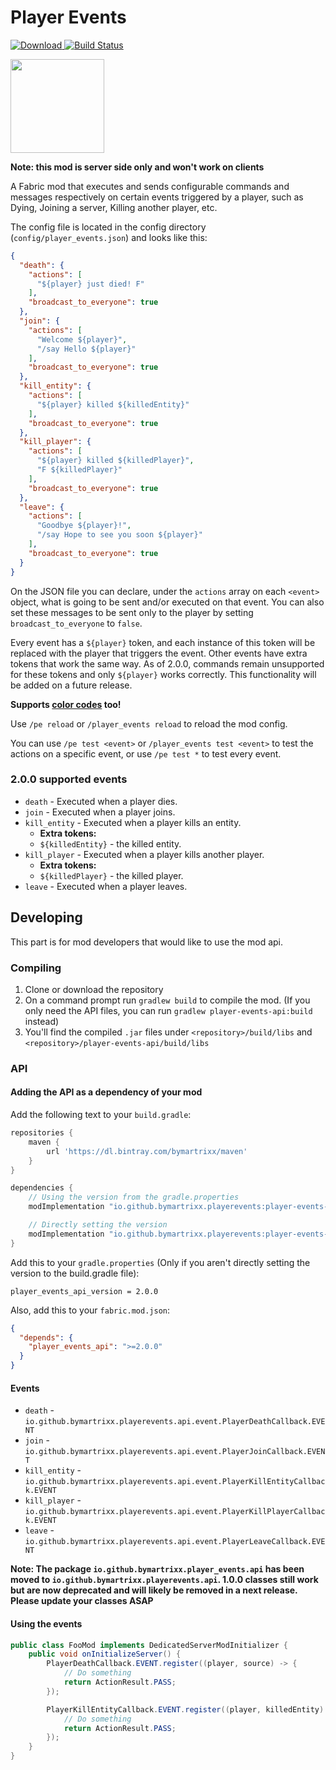 # Player Events

[ ![Download](https://api.bintray.com/packages/bymartrixx/maven/player_events_api/images/download.svg) ](https://github.com/ByMartrixx/join-messages/releases/tag/1.0.0)
[ ![Build Status](https://travis-ci.com/ByMartrixx/player-events.svg?branch=master)](https://travis-ci.com/ByMartrixx/player-events)

<a href='https://www.curseforge.com/minecraft/mc-mods/fabric-api'><img src='https://i.imgur.com/Ol1Tcf8.png' width="150"></a>

**Note: this mod is server side only and won't work on clients**

A Fabric mod that executes and sends configurable commands and messages respectively on certain events triggered by a player, such as Dying, Joining a server, Killing another player, etc.

The config file is located in the config directory (`config/player_events.json`) and looks like this:

```JSON
{
  "death": {
    "actions": [
      "${player} just died! F"
    ],
    "broadcast_to_everyone": true
  },
  "join": {
    "actions": [
      "Welcome ${player}",
      "/say Hello ${player}"
    ],
    "broadcast_to_everyone": true
  },
  "kill_entity": {
    "actions": [
      "${player} killed ${killedEntity}"
    ],
    "broadcast_to_everyone": true
  },
  "kill_player": {
    "actions": [
      "${player} killed ${killedPlayer}",
      "F ${killedPlayer}"
    ],
    "broadcast_to_everyone": true
  },
  "leave": {
    "actions": [
      "Goodbye ${player}!",
      "/say Hope to see you soon ${player}"
    ],
    "broadcast_to_everyone": true
  }
}
```

On the JSON file you can declare, under the `actions` array on each `<event>` object, what is going to be sent and/or executed on that event. You can also set these messages to be sent only to the player by setting `broadcast_to_everyone` to `false`.

Every event has a `${player}` token, and each instance of this token will be replaced with the player that triggers the event. Other events have extra tokens that work the same way.
As of 2.0.0, commands remain unsupported for these tokens and only `${player}` works correctly. This functionality will be added on a future release.

**Supports [color codes](https://minecraft.gamepedia.com/Formatting_codes#Color_codes) too!**

Use `/pe reload` or `/player_events reload` to reload the mod config.

You can use `/pe test <event>` or `/player_events test <event>` to test the actions on a specific event, or use `/pe test *` to test every event.

### 2.0.0 supported events
* `death` - Executed when a player dies.
* `join` - Executed when a player joins.
* `kill_entity` - Executed when a player kills an entity. 
  * **Extra tokens:**
  * `${killedEntity}` - the killed entity.
* `kill_player` - Executed when a player kills another player.
  * **Extra tokens:**
  * `${killedPlayer}` - the killed player.
* `leave` - Executed when a player leaves.

## Developing
This part is for mod developers that would like to use the mod api.

### Compiling

1. Clone or download the repository
2. On a command prompt run `gradlew build` to compile the mod. (If you only need the API files, you can run `gradlew player-events-api:build` instead)
3. You'll find the compiled `.jar` files under `<repository>/build/libs` and `<repository>/player-events-api/build/libs`

### API
#### Adding the API as a dependency of your mod
Add the following text to your `build.gradle`:
```groovy
repositories {
    maven {
        url 'https://dl.bintray.com/bymartrixx/maven'    
    }
}

dependencies {
    // Using the version from the gradle.properties
    modImplementation "io.github.bymartrixx.playerevents:player-events-api:${project.player_events_api_version}"

    // Directly setting the version
    modImplementation "io.github.bymartrixx.playerevents:player-events-api:2.0.0"
}
```
Add this to your `gradle.properties` (Only if you aren't directly setting the version to the build.gradle file):
```properties
player_events_api_version = 2.0.0
```

Also, add this to your `fabric.mod.json`:
```json
{
  "depends": {
    "player_events_api": ">=2.0.0"
  }
}
```

#### Events
* `death` - `io.github.bymartrixx.playerevents.api.event.PlayerDeathCallback.EVENT`
* `join` - `io.github.bymartrixx.playerevents.api.event.PlayerJoinCallback.EVENT`
* `kill_entity` - `io.github.bymartrixx.playerevents.api.event.PlayerKillEntityCallback.EVENT`
* `kill_player` - `io.github.bymartrixx.playerevents.api.event.PlayerKillPlayerCallback.EVENT`
* `leave` - `io.github.bymartrixx.playerevents.api.event.PlayerLeaveCallback.EVENT`

**Note: The package `io.github.bymartrixx.player_events.api` has been moved to `io.github.bymartrixx.playerevents.api`. 1.0.0 classes still work but are now deprecated and will likely be removed in a next release. Please update your classes ASAP**

#### Using the events
```java
public class FooMod implements DedicatedServerModInitializer {
    public void onInitializeServer() {
        PlayerDeathCallback.EVENT.register((player, source) -> {
            // Do something
            return ActionResult.PASS;
        });

        PlayerKillEntityCallback.EVENT.register((player, killedEntity) -> {
            // Do something
            return ActionResult.PASS;
        });
    }
}
```
